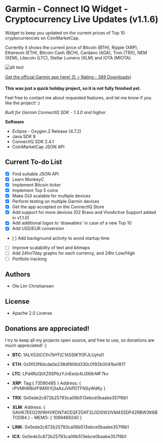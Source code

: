 # Garmin - Connect IQ Widget - Cryptocurrency Live Updates (v1.1.6)
Widget to keep you updated on the current prices of Top 10 cryptocurrencies on CoinMarketCap. 

Currently it shows the current price of Bitcoin (BTH), Ripple (XRP), Ethereum (ETH), Bitcoin Cash (BCH), Cardano (ADA), Tron (TRX), NEM (XEM), Litecoin (LTC), Stellar Lumens (XLM) and IOTA (MIOTA).

![alt text](https://github.com/YoungChulDK/GarminCryptoPrices/blob/master/Images/Page1USD.png?raw=true)

[Get the official Garmin app here! (5 :star: Rating - 389 Downloads)](https://apps.garmin.com/da-DK/apps/eb6d1bc7-c9a3-4c17-9c33-41894f023064)

**This was just a quick holiday project, so it is not fully finished yet.** 

Feel free to contact me about requested features, and let me know if you like the project! :)

*Built for Garmin ConnectIQ SDK - 1.3.0 and higher.*

**Software**
- Eclipse - Oxygen.2 Release (4.7.2)
- Java SDK 8
- ConnectIQ SDK 2.4.1
- CoinMarketCap JSON API

## Current To-do List
- [X] Find suitable JSON API
- [X] Learn MonkeyC 
- [X] Implement Bitcoin ticker
- [X] Implement Top 5 coins
- [X] Make GUI scalable for multiple devices
- [X] Perform testing on multiple Garmin devices
- [X] Get the app accepted on the ConnectIQ Store
- [X] Add support for more devices (D2 Bravo and VivoActive Support added in v1.1.0)
- [X] Add additional logos to 'drawables' in case of a new Top 10
- [X] Add USD/EUR conversion
- [ ] Add background activity to avoid startup time
- [ ] Improve scalability of text and bitmaps
- [ ] Add 24hr/7day graphs for each currency, and 24hr Low/High
- [ ] Portfolio tracking

## Authors
* Ole Lim Christiansen

## License
* Apache 2.0 License

## Donations are appreciated!
I try to keep all my projects open source, and free to use, so donations are much appreciated! :)

- **BTC**: 1ALX52tCCfn7bYFjC1A5StK1f3FJLUyhd1

- **ETH**: 0x5f03f9dcda0e238df806d330c0f92b0041be1817

- **LTC**: LPd4RzQtXZ9SPbzYJnEedz4Lt566rMF7kv

- **XRP**: Tag:{ 73590485 } Address: { rPVMhWBsfF9iMXYj3aAzJVkPDTFNSyWdKy }

- **TRX**: 0x0ede2c872b25793ca06b513ebce0baabe357f6b1

- **XLM**: Address: { GAHK7EEG2WWHVKDNT4CEQFZGKF2LGDSW2IVM4S5DP42RBW3K6BTODB4 } 
          - MEMO: { 1089469240 }

- **LINK**: 0x0ede2c872b25793ca06b513ebce0baabe357f6b1

- **ICX**: 0x0ede2c872b25793ca06b513ebce0baabe357f6b1

